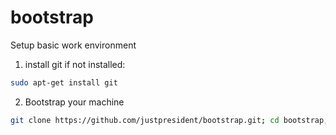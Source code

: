 bootstrap
=========

Setup basic work environment

1. install git if not installed:
```bash
sudo apt-get install git
```
2. Bootstrap your machine
```bash
git clone https://github.com/justpresident/bootstrap.git; cd bootstrap; ./bootstrap.sh; cd -; source .bashrc
```
